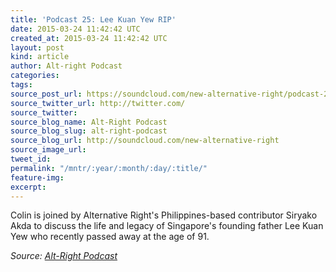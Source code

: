 ```yaml
---
title: 'Podcast 25: Lee Kuan Yew RIP'
date: 2015-03-24 11:42:42 UTC
created_at: 2015-03-24 11:42:42 UTC
layout: post
kind: article
author: Alt-right Podcast
categories: 
tags: 
source_post_url: https://soundcloud.com/new-alternative-right/podcast-25-lee-kuan-yew
source_twitter_url: http://twitter.com/
source_twitter: 
source_blog_name: Alt-Right Podcast
source_blog_slug: alt-right-podcast
source_blog_url: http://soundcloud.com/new-alternative-right
source_image_url: 
tweet_id: 
permalink: "/mntr/:year/:month/:day/:title/"
feature-img: 
excerpt: 
---
```

Colin is joined by Alternative Right's Philippines-based contributor Siryako Akda to discuss the life and legacy  of Singapore's founding father Lee Kuan Yew who recently passed away at the age of 91.<div class="">
    <i>Source: <a href="http://soundcloud.com/new-alternative-right">Alt-Right Podcast</a></i>
</div>
